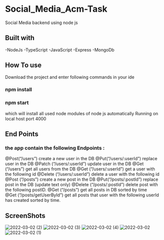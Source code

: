 # Social_Media_Acm-Task
 Social Media backend using node  js 

## Built with

 -NodeJs
 -TypeScript
 -JavaScript
 -Express
 -MongoDb

## How To use 

Download the project and enter following commands in your ide 
### npm install 
### npm start  
which will install all used node modules of node js automatically 
Running on local host port 4000

## End Points 

### the app  contain the following Endpoints :

@Post(“/users”) create a new user in the DB
@Put(“/users/:userId”) replace  user  in the DB
@Patch (“/users/:userId”) update user  in the DB
@Get (“/users”) get all users from the DB 
@Get (“/users/:userId”) get a user with the following id 
@Delete (“/users/:userId”) delete a user with the following id
@Post (“/posts”) create a new post in the DB
@Put(“/posts/:postId”) replace  post  in the DB (update text only)
@Delete (“/posts/:postId”) delete post with the following postID.
@Get (“/posts”) get all posts in DB sorted by time 
@Get (“/posts/getUserById”) get all posts that user with the following userId has created sorted by time.



## ScreenShots
![2022-03-02 (2)](https://user-images.githubusercontent.com/60134186/156394413-7beadc70-97ee-431b-b99e-d0f9dbeea50e.png)
![2022-03-02 (3)](https://user-images.githubusercontent.com/60134186/156394424-01af0a91-7bc3-419f-ada8-f2142578a2bc.png)
![2022-03-02 (4)](https://user-images.githubusercontent.com/60134186/156394429-8542da96-cd8e-490e-8fe7-769b8a6ab1f9.png)
![2022-03-02](https://user-images.githubusercontent.com/60134186/156394434-4c995fbe-ad96-41a8-be04-a7f7aa052a08.png)
![2022-03-02 (1)](https://user-images.githubusercontent.com/60134186/156394442-451e78ef-7067-409b-ac4a-d56de50cac5e.png)
